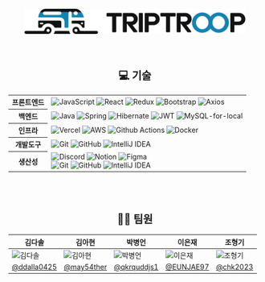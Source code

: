 <div align="center">

  <br />
  
  <picture>
    <source media="(prefers-color-scheme: dark)" srcset="https://github.com/2024-TikiTaka/.github/blob/main/Logo/logo_triptroop_horizontal_darkmode.png?raw=true">
    <img src="https://github.com/2024-TikiTaka/.github/blob/main/Logo/logo_triptroop_horizontal_lightmode.png?raw=true" height="50">
  </picture>
  <br />
  <br />
  <br />

  
## 💻 기술
<table>
  <tbody>
    <tr>
      <th>프론트엔드</th>
      <td>
        <img alt="JavaScript" src="https://img.shields.io/badge/javascript-%23323330.svg?style=for-the-badge&logo=javascript&logoColor=%23F7DF1E">
        <img alt="React" src="https://img.shields.io/badge/react-%2320232a.svg?style=for-the-badge&logo=react&logoColor=%2361DAFB">
        <img alt="Redux" src="https://img.shields.io/badge/redux-%23593d88.svg?style=for-the-badge&logo=redux&logoColor=white">
        <img alt="Bootstrap" src="https://img.shields.io/badge/bootstrap-%238511FA.svg?style=for-the-badge&logo=bootstrap&logoColor=white">
        <img alt="Axios" src="https://img.shields.io/badge/Axios-ffffff?style=for-the-badge&logo=axios&logoColor=671ddf">
      </td>
    </tr>
    <tr>
      <th>백엔드</th>
      <td>
        <img alt="Java" src="https://img.shields.io/badge/java-%23ED8B00.svg?style=for-the-badge&logo=openjdk&logoColor=white"/>
        <img alt="Spring" src="https://img.shields.io/badge/spring-%236DB33F.svg?style=for-the-badge&logo=spring&logoColor=white" />
        <img alt="Hibernate" src="https://img.shields.io/badge/Hibernate-59666C?style=for-the-badge&logo=Hibernate&logoColor=white" />
        <img alt="JWT" src="https://img.shields.io/badge/JWT-black?style=for-the-badge&logo=JSON%20web%20tokens" />
        <img alt="MySQL-for-local" src="https://img.shields.io/badge/mysql-4479A1?style=for-the-badge&logo=mysql&logoColor=white" />
      </td>
    </tr>
    <tr>
      <th>인프라</th>
      <td>
        <img alt="Vercel" src="https://img.shields.io/badge/vercel-%23000000.svg?style=for-the-badge&logo=vercel&logoColor=white" />
          <img alt="AWS" src="https://img.shields.io/badge/AWS-%23FF9900.svg?style=for-the-badge&logo=amazon-aws&logoColor=white" />
        <img alt="Github Actions" src="https://img.shields.io/badge/github%20actions-%232671E5.svg?style=for-the-badge&logo=githubactions&logoColor=white" />
        <img alt="Docker" src="https://img.shields.io/badge/docker-%230db7ed.svg?style=for-the-badge&logo=docker&logoColor=white" />
      </td>
    </tr>
    <tr>
      <th>개발도구</th>
      <td>
        <img alt="Git" src="https://img.shields.io/badge/Git-F05032?style=for-the-badge&logo=git&logoColor=white" />
        <img alt="GitHub" src="https://img.shields.io/badge/GitHub-181717?style=for-the-badge&logo=github&logoColor=white" />
        <img alt="IntelliJ IDEA" src="https://img.shields.io/badge/IntelliJ_IDEA-000000?style=for-the-badge&logo=intellij-idea&logoColor=white" />
      </td>
    </tr>
     <tr>
      <th>생산성</th>
      <td>
        <img alt="Discord" src="https://img.shields.io/badge/Discord-%235865F2.svg?style=for-the-badge&logo=discord&logoColor=white" />
        <img alt="Notion" src="https://img.shields.io/badge/Notion-%23000000.svg?style=for-the-badge&logo=notion&logoColor=white" />
        <img alt="Figma" src="https://img.shields.io/badge/figma-%23F24E1E.svg?style=for-the-badge&logo=figma&logoColor=white" />
        <br/>
        <img alt="Git" src="https://img.shields.io/badge/Git-F05032?style=for-the-badge&logo=git&logoColor=white" />
        <img alt="GitHub" src="https://img.shields.io/badge/GitHub-181717?style=for-the-badge&logo=github&logoColor=white" />
        <img alt="IntelliJ IDEA" src="https://img.shields.io/badge/IntelliJ_IDEA-000000?style=for-the-badge&logo=intellij-idea&logoColor=white" />
      </td>
    </tr>
  </tbody>
</table>
<br />
<br />


## 🫶🏻 팀원
  <table>
    <thead>
      <tr>
        <th>
          김다솔
        </th>
        <th>
          김아현
        </th>
        <th>
          박병언
        </th>
        <th>
          이은재
        </th>
        <th>
          조형기
        </th>
      </tr>
    </thead>
    <tbody>
       <tr>
        <td>
          <img alt="김다솔"src="https://avatars.githubusercontent.com/u/154950177?v=4" width="110"/>
        </td>
        <td>
          <img alt="김아현"src="https://avatars.githubusercontent.com/u/42160693?s=96&v=4" width="110"/>
        </td>
        <td>
          <img alt="박병언"src="https://avatars.githubusercontent.com/u/154950075?s=60&v=4" width="110"/>
        </td>
        <td>
          <img alt="이은재"src="https://avatars.githubusercontent.com/u/154950170?v=4" width="110"/>
        </td>
        <td>
          <img alt="조형기" src="https://avatars.githubusercontent.com/u/120306336?v=4" width="110"/>
        </td>
      </tr>
       <tr>
        <td align="center">
          <a href="https://github.com/ddalla0425">@ddalla0425</a>
        </td>
        <td align="center">
          <a href="https://github.com/may54ther">@may54ther</a>
        </th>
        <td align="center">
          <a href="https://github.com/qkrquddjs1">@qkrquddjs1</a>
        </td>
        <td align="center">
          <a href="https://github.com/EUNJAE97">@EUNJAE97</a>
        </td>
        <td align="center">
          <a href="https://github.com/chk2023">@chk2023</a>
        </td>
      </tr>
    </tbody>
  </table>

</div>
